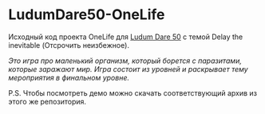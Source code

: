 # LudumDare50-OneLife
 
Исходный код проекта OneLife для [Ludum Dare 50](https://ldjam.com/events/ludum-dare/50) с темой Delay the inevitable (Отсрочить неизбежное).

*Это игра про маленький организм, который борется с паразитами, которые заражают мир. Игра состоит из уровней и раскрывает тему мероприятия в финальном уровне.*

P.S. Чтобы посмотреть демо можно скачать соответствующий архив из этого же репозитория.

